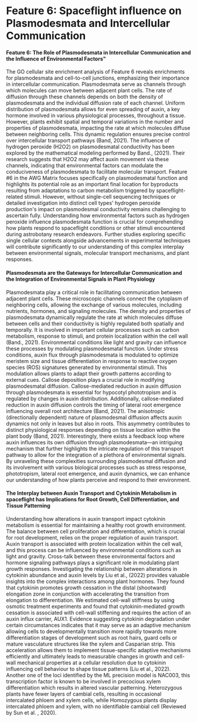# Feature 6: Spaceflight influence on Plasmodesmata and Intercellular Communication

#### Feature 6: The Role of Plasmodesmata in Intercellular Communication and the Influence of Environmental Factors" <a href="#xhe7sguuk39r" id="xhe7sguuk39r"></a>

The GO cellular site enrichment analysis of Feature 6 reveals enrichments for plasmodesmata and cell-to-cell junctions, emphasizing their importance in intercellular communication. Plasmodesmata serve as channels through which molecules can move between adjacent plant cells. The rate of diffusion through these channels depends on both the density of plasmodesmata and the individual diffusion rate of each channel. Uniform distribution of plasmodesmata allows for even spreading of auxin, a key hormone involved in various physiological processes, throughout a tissue. However, plants exhibit spatial and temporal variations in the number and properties of plasmodesmata, impacting the rate at which molecules diffuse between neighboring cells. This dynamic regulation ensures precise control over intercellular transport pathways (Band, 2021). The influence of hydrogen peroxide (H2O2) on plasmodesmatal conductivity has been explored by the mathematical modeling performed by Band., (2021). Their research suggests that H2O2 may affect auxin movement via these channels, indicating that environmental factors can modulate the conduciveness of plasmodesmata to facilitate molecular transport. Feature #6 in the AWG Matrix focuses specifically on plasmodesmatal function and highlights its potential role as an important final location for byproducts resulting from adaptations to carbon metabolism triggered by spaceflight-related stimuli. However, without single-cell sequencing techniques or detailed investigation into distinct cell types' hydrogen peroxide production's impact on plasmodesmal conductivity remains challenging to ascertain fully. Understanding how environmental factors such as hydrogen peroxide influence plasmodesmata function is crucial for comprehending how plants respond to spaceflight conditions or other stimuli encountered during astrobotany research endeavors. Further studies exploring specific single cellular contexts alongside advancements in experimental techniques will contribute significantly to our understanding of this complex interplay between environmental signals, molecular transport mechanisms, and plant responses.

#### Plasmodesmata are the Gateways for Intercellular Communication and the Integration of Environmental Signals in Plant Physiology <a href="#u396l3y11q75" id="u396l3y11q75"></a>

Plasmodesmata play a critical role in facilitating communication between adjacent plant cells. These microscopic channels connect the cytoplasm of neighboring cells, allowing the exchange of various molecules, including nutrients, hormones, and signaling molecules. The density and properties of plasmodesmata dynamically regulate the rate at which molecules diffuse between cells and their conductivity is highly regulated both spatially and temporally. It is involved in important cellular processes such as carbon metabolism, response to stimuli, and protein localization within the cell wall (Band., 2021). Environmental conditions like light and gravity can influence these processes by modulating plasmodesmatal function. Under stress conditions, auxin flux through plasmodesmata is modulated to optimize meristem size and tissue differentiation in response to reactive oxygen species (ROS) signatures generated by environmental stimuli. This modulation allows plants to adapt their growth patterns according to external cues. Callose deposition plays a crucial role in modifying plasmodesmatal diffusion. Callose-mediated reduction in auxin diffusion through plasmodesmata is essential for hypocotyl phototropism and is regulated by changes in auxin distribution. Additionally, callose-mediated reduction in auxin diffusion controls the timing of lateral root emergence influencing overall root architecture (Band, 2021). The anisotropic (directionally dependent) nature of plasmodesmal diffusion affects auxin dynamics not only in leaves but also in roots. This asymmetry contributes to distinct physiological responses depending on tissue location within the plant body (Band, 2021). Interestingly, there exists a feedback loop where auxin influences its own diffusion through plasmodesmata—an intriguing mechanism that further highlights the intricate regulation of this transport pathway to allow for the integration of a plethora of environmental signals. By unraveling these complexities surrounding plasmodesmal diffusion and its involvement with various biological processes such as stress response, phototropism, lateral root emergence, and auxin dynamics, we can enhance our understanding of how plants perceive and respond to their environment.

#### &#x20;<a href="#famyzvdojdxb" id="famyzvdojdxb"></a>

#### The Interplay between Auxin Transport and Cytokinin Metabolism in spaceflight has Implications for Root Growth, Cell Differentiation, and Tissue Patterning <a href="#id-3p6ug1d5mrjn" id="id-3p6ug1d5mrjn"></a>

Understanding how alterations in auxin transport impact cytokinin metabolism is essential for maintaining a healthy root growth environment. The balance between cell proliferation and differentiation, which is crucial for root development, relies on the proper regulation of auxin transport. Auxin transport is associated with protein localization within the cell wall, and this process can be influenced by environmental conditions such as light and gravity. Cross-talk between these environmental factors and hormone signaling pathways plays a significant role in modulating plant growth responses. Investigating the relationship between alterations in cytokinin abundance and auxin levels by Liu et al., (2022) provides valuable insights into the complex interactions among plant hormones. They found that cytokinin promotes growth cessation in the distal (shootward) elongation zone in conjunction with accelerating the transition from elongation to differentiation. We estimated cell-wall stiffness by using osmotic treatment experiments and found that cytokinin-mediated growth cessation is associated with cell-wall stiffening and requires the action of an auxin influx carrier, AUX1. Evidence suggesting cytokinin degradation under certain circumstances indicates that it may serve as an adaptive mechanism allowing cells to developmentally transition more rapidly towards more differentiation stages of development such as root hairs, guard cells or mature vasculature structures like the xylem and Casparian strip. This acceleration allows them to implement tissue-specific adaptive mechanisms efficiently and ultimately leads to measurable changes in growth and cell-wall mechanical properties at a cellular resolution due to cytokinin influencing cell behaviour to shape tissue patterns (Liu et al., 2022). Another one of the loci identified by the ML precision model is NAC003, this transcription factor is known to be involved in precocious xylem differentiation which results in altered vascular patterning. Heterozygous plants have fewer layers of cambial cells, resulting in occasional intercalated phloem and xylem cells, while Homozygous plants display intercalated phloem and xylem, with no identifiable cambial cell (Reviewed by Sun et al. , 2020).
